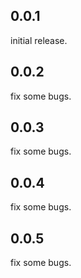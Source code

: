 ## 0.0.1
initial release.

## 0.0.2
fix some bugs.

## 0.0.3
fix some bugs.

## 0.0.4
fix some bugs.

## 0.0.5
fix some bugs.